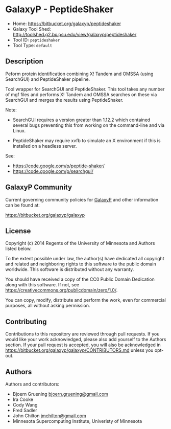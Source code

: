 GalaxyP - PeptideShaker
=======================

* Home: <https://bitbucket.org/galaxyp/peptideshaker>
* Galaxy Tool Shed: <http://toolshed.g2.bx.psu.edu/view/galaxyp/peptideshaker>
* Tool ID: `peptideshaker`
* Tool Type: `default`


Description
-----------

Peform protein identification combining X! Tandem and OMSSA (using SearchGUI) and PeptideShaker pipeline.

Tool wrapper for SearchGUI and PeptideShaker. This tool takes any number of mgf files and performs X! Tandem and OMSSA searches on these via SearchGUI and merges the results using PeptideShaker.

Note:

- SearchGUI requires a version greater than 1.12.2 which contained several bugs preventing this from working on the command-line and via Linux.

- PeptideShaker may require xvfb to simulate an X environment if this is installed on a headless server.

See:

* <https://code.google.com/p/peptide-shaker/>
* <https://code.google.com/p/searchgui/>


GalaxyP Community
-----------------

Current governing community policies for [GalaxyP](https://bitbucket.org/galaxyp/) and other information can be found at:

<https://bitbucket.org/galaxyp/galaxyp>


License
-------

Copyright (c) 2014 Regents of the University of Minnesota and Authors listed below.

To the extent possible under law, the author(s) have dedicated all copyright and related and neighboring rights to this software to the public domain worldwide. This software is distributed without any warranty.

You should have received a copy of the CC0 Public Domain Dedication along with this software. If not, see <https://creativecommons.org/publicdomain/zero/1.0/>.

You can copy, modify, distribute and perform the work, even for commercial purposes, all without asking permission.


Contributing
------------

Contributions to this repository are reviewed through pull requests. If you would like your work acknowledged, please also add yourself to the Authors section. If your pull request is accepted, you will also be acknowledged in <https://bitbucket.org/galaxyp/galaxyp/CONTRIBUTORS.md> unless you opt-out.


Authors
-------

Authors and contributors:

* Bjoern Gruening <bjoern.gruening@gmail.com>
* Ira Cooke
* Cody Wang
* Fred Sadler
* John Chilton <jmchilton@gmail.com>
* Minnesota Supercomputing Institute, Univeristy of Minnesota
